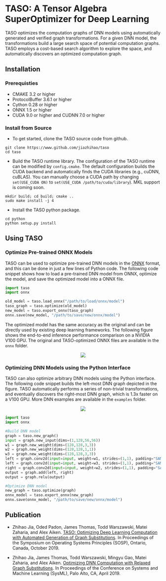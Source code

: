 # TASO: A Tensor Algebra SuperOptimizer for Deep Learning

TASO optimizes the computation graphs of DNN models using automatically generated and verified graph transformations.
For a given DNN model, the transformations build a large search space of potential computation graphs.
TASO employs a cost-based search algorithm to explore the space, and automatically discovers an optimized computation graph.

## Installation

### Prerequisties

* CMAKE 3.2 or higher
* ProtocolBuffer 3.6.1 or higher
* Cython 0.28 or higher
* ONNX 1.5 or higher
* CUDA 9.0 or higher and CUDNN 7.0 or higher

### Install from Source

* To get started, clone the TASO source code from github.
```
git clone https://www.github.com/jiazhihao/taso
cd taso
```

* Build the TASO runtime library. The configuration of the TASO runtime can be modified by `config.cmake`. The default configuration builds the CUDA backend and automatically finds the CUDA libraries (e.g., cuDNN, cuBLAS). You can manually choose a CUDA path by changing `set(USE_CUDA ON)` to `set(USE_CUDA /path/to/cuda/library`). MKL support is coming soon.
```
mkdir build; cd build; cmake ..
sudo make install -j 4
```

* Install the TASO python package.
```
cd python
python setup.py install
```

## Using TASO 

### Optimize Pre-trained ONNX Models

TASO can be used to optimize pre-trained DNN models in the [ONNX](https://onnx.ai/) format, and this can be done in just a few lines of Python code.
The following code snippet shows how to load a pre-trained DNN model from ONNX, optimize the model, and save the optimized model into a ONNX file.
```python
import taso
import onnx

old_model = taso.load_onnx("/path/to/load/onnx/model")
taso_graph = taso.optimize(old_model)
new_model = taso.export_onnx(taso_graph)
onnx.save(new_model, "/path/to/save/new/onnx/model")
```
The optimized model has the same accuracy as the original and can be directly used by existing deep learning frameworks.
The following figure shows the end-to-end inference performance comparison on a NVIDIA V100 GPU.
The original and TASO-optimized ONNX files are available in the `onnx` folder.
<div align="center">
  <img src="https://github.com/jiazhihao/TASO/blob/master/figures/inference.png">
</div>

### Optimizing DNN Models using the Python Interface

TASO can also optimize arbitrary DNN models using the Python interface. 
The following code snippet builds the left-most DNN graph depicted in the figure. TASO automatically performs a series of non-trivial transformations, and eventually discovers the right-most DNN graph, which is 1.3x faster on a V100 GPU. More DNN examples are available in the `examples` folder.

<div align="center">
  <img src="https://github.com/jiazhihao/TASO/blob/master/figures/graph_subst.png">
</div>

```python
import taso
import onnx

#Build DNN model
graph = taso.new_graph()
input = graph.new_input(dims=(1,128,56,56))
w1 = graph.new_weight(dims=(128,128,3,3))
w2 = graph.new_weight(dims=(128,128,1,1))
w3 = graph.new_weight(dims=(128,128,3,3))
left = graph.conv2d(input=input, weight=w1, strides=(1,1), padding="SAME", activation="RELU")
left = graph.conv2d(input=input, weight=w3, strides=(1,1), padding="SAME")
right = graph.conv2d(input=input, weight=w2, strides=(1,1), padding="SAME", activation="RELU")
output = graph.add(left, right)
output = graph.relu(output)

#Optimize DNN model
new_graph = taso.optimize(graph)
onnx_model = taso.export_onnx(new_graph)
onnx.save(onnx_model, "/path/to/save/new/onnx/model")
```

## Publication
* Zhihao Jia, Oded Padon, James Thomas, Todd Warszawski, Matei Zaharia, and Alex Aiken. [TASO: Optimizing Deep Learning Computation with Automated Generation of Graph Substitutions](http://theory.stanford.edu/~aiken/publications/papers/sosp19.pdf). In Proceedings of the Symposium on Operating Systems Principles (SOSP), Ontario, Canada, October 2019.

* Zhihao Jia, James Thomas, Todd Warszawski, Mingyu Gao, Matei Zaharia, and Alex Aiken. [Optimizing DNN Computation with Relaxed Graph Substitutions](https://theory.stanford.edu/~aiken/publications/papers/sysml19b.pdf). In Proceedings of the Conference on Systems and Machine Learning (SysML), Palo Alto, CA, April 2019.

